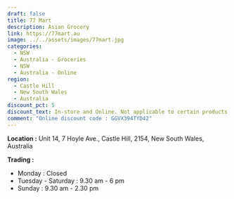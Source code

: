 ```yaml
---
draft: false
title: 77 Mart
description: Asian Grocery
link: https://77mart.au
image: ../../assets/images/77mart.jpg
categories:
  - NSW
  - Australia - Groceries
  - NSW
  - Australia - Online
region:
  - Castle Hill
  - New South Wales
  - Australia
discount_pct: 5
discount_text: In-store and Online. Not applicable to certain products and specials
comment: "Online discount code : GGVX394TYD42"
---
```

**Location :** Unit 14, 7 Hoyle Ave., Castle Hill, 2154, New South Wales, Australia

**Trading :**

* Monday : Closed
* Tuesday - Saturday : 9.30 am - 6 pm
* Sunday : 9.30 am - 2.30 pm

